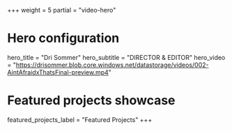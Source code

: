 +++
weight = 5
partial = "video-hero"

# Hero configuration
hero_title = "Dri Sommer"
hero_subtitle = "DIRECTOR & EDITOR"
hero_video = "https://drisommer.blob.core.windows.net/datastorage/videos/002-AintAfraidxThatsFinal-preview.mp4"

# Featured projects showcase
featured_projects_label = "Featured Projects"
+++
